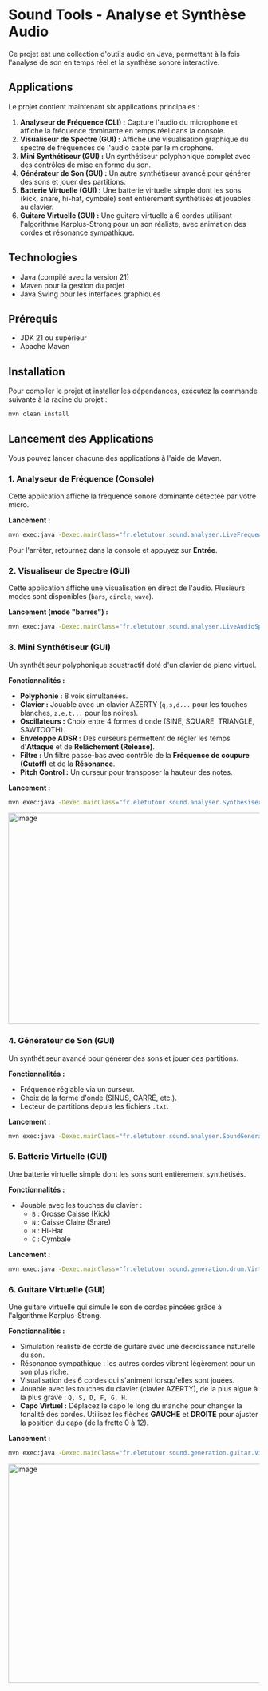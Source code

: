 # Sound Tools - Analyse et Synthèse Audio

Ce projet est une collection d'outils audio en Java, permettant à la fois l'analyse de son en temps réel et la synthèse sonore interactive.

## Applications

Le projet contient maintenant six applications principales :

1.  **Analyseur de Fréquence (CLI) :** Capture l'audio du microphone et affiche la fréquence dominante en temps réel dans la console.
2.  **Visualiseur de Spectre (GUI) :** Affiche une visualisation graphique du spectre de fréquences de l'audio capté par le microphone.
3.  **Mini Synthétiseur (GUI) :** Un synthétiseur polyphonique complet avec des contrôles de mise en forme du son.
4.  **Générateur de Son (GUI) :** Un autre synthétiseur avancé pour générer des sons et jouer des partitions.
5.  **Batterie Virtuelle (GUI) :** Une batterie virtuelle simple dont les sons (kick, snare, hi-hat, cymbale) sont entièrement synthétisés et jouables au clavier.
6.  **Guitare Virtuelle (GUI) :** Une guitare virtuelle à 6 cordes utilisant l'algorithme Karplus-Strong pour un son réaliste, avec animation des cordes et résonance sympathique.

## Technologies

*   Java (compilé avec la version 21)
*   Maven pour la gestion du projet
*   Java Swing pour les interfaces graphiques

## Prérequis

*   JDK 21 ou supérieur
*   Apache Maven

## Installation

Pour compiler le projet et installer les dépendances, exécutez la commande suivante à la racine du projet :

```bash
mvn clean install
```

## Lancement des Applications

Vous pouvez lancer chacune des applications à l'aide de Maven.

### 1. Analyseur de Fréquence (Console)

Cette application affiche la fréquence sonore dominante détectée par votre micro.

**Lancement :**
```bash
mvn exec:java -Dexec.mainClass="fr.eletutour.sound.analyser.LiveFrequencyAnalyzerInterruptible"
```
Pour l'arrêter, retournez dans la console et appuyez sur **Entrée**.

### 2. Visualiseur de Spectre (GUI)

Cette application affiche une visualisation en direct de l'audio. Plusieurs modes sont disponibles (`bars`, `circle`, `wave`).

**Lancement (mode "barres") :**
```bash
mvn exec:java -Dexec.mainClass="fr.eletutour.sound.analyser.LiveAudioSpectrumVisualizer" -Dexec.args="bars"
```

### 3. Mini Synthétiseur (GUI)

Un synthétiseur polyphonique soustractif doté d'un clavier de piano virtuel.

**Fonctionnalités :**
*   **Polyphonie :** 8 voix simultanées.
*   **Clavier :** Jouable avec un clavier AZERTY (`q,s,d...` pour les touches blanches, `z,e,t...` pour les noires).
*   **Oscillateurs :** Choix entre 4 formes d'onde (SINE, SQUARE, TRIANGLE, SAWTOOTH).
*   **Enveloppe ADSR :** Des curseurs permettent de régler les temps d'**Attaque** et de **Relâchement (Release)**.
*   **Filtre :** Un filtre passe-bas avec contrôle de la **Fréquence de coupure (Cutoff)** et de la **Résonance**.
*   **Pitch Control :** Un curseur pour transposer la hauteur des notes.

**Lancement :**
```bash
mvn exec:java -Dexec.mainClass="fr.eletutour.sound.analyser.Synthesiser"
```

<img width="613" height="423" alt="image" src="https://github.com/user-attachments/assets/28f10090-afd6-4998-ae4e-4ff3bd915ac6" />


### 4. Générateur de Son (GUI)

Un synthétiseur avancé pour générer des sons et jouer des partitions.

**Fonctionnalités :**
*   Fréquence réglable via un curseur.
*   Choix de la forme d'onde (SINUS, CARRÉ, etc.).
*   Lecteur de partitions depuis les fichiers `.txt`.

**Lancement :**
```bash
mvn exec:java -Dexec.mainClass="fr.eletutour.sound.analyser.SoundGenerator"
```

### 5. Batterie Virtuelle (GUI)

Une batterie virtuelle simple dont les sons sont entièrement synthétisés.

**Fonctionnalités :**
*   Jouable avec les touches du clavier :
    *   `B` : Grosse Caisse (Kick)
    *   `N` : Caisse Claire (Snare)
    *   `H` : Hi-Hat
    *   `C` : Cymbale

**Lancement :**
```bash
mvn exec:java -Dexec.mainClass="fr.eletutour.sound.generation.drum.VirtualDrumkit"
```

### 6. Guitare Virtuelle (GUI)

Une guitare virtuelle qui simule le son de cordes pincées grâce à l'algorithme Karplus-Strong.

**Fonctionnalités :**
*   Simulation réaliste de corde de guitare avec une décroissance naturelle du son.
*   Résonance sympathique : les autres cordes vibrent légèrement pour un son plus riche.
*   Visualisation des 6 cordes qui s'animent lorsqu'elles sont jouées.
*   Jouable avec les touches du clavier (clavier AZERTY), de la plus aigue à la plus grave : `Q, S, D, F, G, H`.
*   **Capo Virtuel :** Déplacez le capo le long du manche pour changer la tonalité des cordes. Utilisez les flèches **GAUCHE** et **DROITE** pour ajuster la position du capo (de la frette 0 à 12).

**Lancement :**
```bash
mvn exec:java -Dexec.mainClass="fr.eletutour.sound.generation.guitar.VirtualGuitar"
```

<img width="805" height="439" alt="image" src="https://github.com/user-attachments/assets/8c2944e2-37aa-425d-bd67-bc148448e196" />

